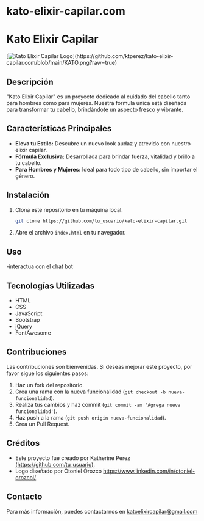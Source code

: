 # kato-elixir-capilar.com

# Kato Elixir Capilar

[![Kato Elixir Capilar Logo]([https://github.com/ktperez/kato-grow-elixir-capilar/assets/87502202/cd9748d0-ee13-4085-bcfd-8aee205ece34](https://github.com/ktperez/kato-elixir-capilar.com/blob/main/KATO.png?raw=true))](https://github.com/ktperez/kato-elixir-capilar.com/blob/main/KATO.png?raw=true)

## Descripción
"Kato Elixir Capilar" es un proyecto dedicado al cuidado del cabello tanto para hombres como para mujeres. Nuestra fórmula única está diseñada para transformar tu cabello, brindándote un aspecto fresco y vibrante.

## Características Principales
- **Eleva tu Estilo:** Descubre un nuevo look audaz y atrevido con nuestro elixir capilar.
- **Fórmula Exclusiva:** Desarrollada para brindar fuerza, vitalidad y brillo a tu cabello.
- **Para Hombres y Mujeres:** Ideal para todo tipo de cabello, sin importar el género.

## Instalación
1. Clona este repositorio en tu máquina local.
   ```bash
   git clone https://github.com/tu_usuario/kato-elixir-capilar.git
   ```

2. Abre el archivo `index.html` en tu navegador.

## Uso
-interactua con el chat bot


## Tecnologías Utilizadas
- HTML
- CSS
- JavaScript
- Bootstrap
- jQuery
- FontAwesome

## Contribuciones
Las contribuciones son bienvenidas. Si deseas mejorar este proyecto, por favor sigue los siguientes pasos:

1. Haz un fork del repositorio.
2. Crea una rama con la nueva funcionalidad (`git checkout -b nueva-funcionalidad`).
3. Realiza tus cambios y haz commit (`git commit -am 'Agrega nueva funcionalidad'`).
4. Haz push a la rama (`git push origin nueva-funcionalidad`).
5. Crea un Pull Request.



## Créditos
- Este proyecto fue creado por Katherine Perez[ (https://github.com/tu_usuario)](https://github.com/ktperez).
- Logo diseñado por Otoniel Orozco https://www.linkedin.com/in/otoniel-orozcol/

## Contacto
Para más información, puedes contactarnos en katoelixircapilar@gmail.com

